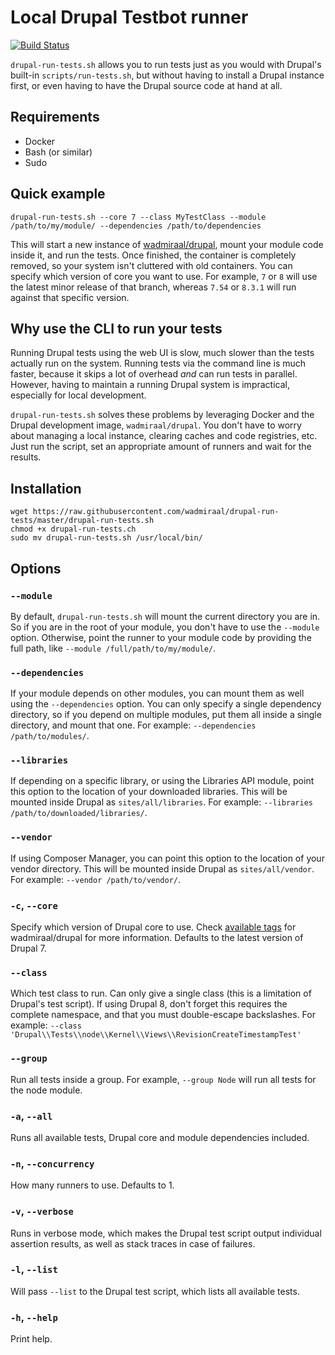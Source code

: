 Local Drupal Testbot runner
===========================

[![Build Status](https://travis-ci.org/wadmiraal/drupal-run-tests.svg?branch=master)](https://travis-ci.org/wadmiraal/drupal-run-tests)

`drupal-run-tests.sh` allows you to run tests just as you would with Drupal's built-in `scripts/run-tests.sh`, but without having to install a Drupal instance first, or even having to have the Drupal source code at hand at all.

Requirements
------------

* Docker
* Bash (or similar)
* Sudo

Quick example
-------------

    drupal-run-tests.sh --core 7 --class MyTestClass --module /path/to/my/module/ --dependencies /path/to/dependencies

This will start a new instance of [wadmiraal/drupal](https://hub.docker.com/r/wadmiraal/drupal/), mount your module code inside it, and run the tests. Once finished, the container is completely removed, so your system isn't cluttered with old containers. You can specify which version of core you want to use. For example, `7` or `8` will use the latest minor release of that branch, whereas `7.54` or `8.3.1` will run against that specific version.

Why use the CLI to run your tests
---------------------------------

Running Drupal tests using the web UI is slow, much slower than the tests actually run on the system. Running tests via the command line is much faster, because it skips a lot of overhead *and* can run tests in parallel. However, having to maintain a running Drupal system is impractical, especially for local development.

`drupal-run-tests.sh` solves these problems by leveraging Docker and the Drupal development image, `wadmiraal/drupal`. You don't have to worry about managing a local instance, clearing caches and code registries, etc. Just run the script, set an appropriate amount of runners and wait for the results.

Installation
------------

    wget https://raw.githubusercontent.com/wadmiraal/drupal-run-tests/master/drupal-run-tests.sh
    chmod +x drupal-run-tests.ch
    sudo mv drupal-run-tests.sh /usr/local/bin/

Options
-------

### `--module`

By default, `drupal-run-tests.sh` will mount the current directory you are in. So if you are in the root of your module, you don't have to use the `--module` option. Otherwise, point the runner to your module code by providing the full path, like `--module /full/path/to/my/module/`.

### `--dependencies`

If your module depends on other modules, you can mount them as well using the `--dependencies` option. You can only specify a single dependency directory, so if you depend on multiple modules, put them all inside a single directory, and mount that one. For example: `--dependencies /path/to/modules/`.

### `--libraries`

If depending on a specific library, or using the Libraries API module, point this option to the location of your downloaded libraries. This will be mounted inside Drupal as `sites/all/libraries`. For example: `--libraries /path/to/downloaded/libraries/`.

### `--vendor`

If using Composer Manager, you can point this option to the location of your vendor directory. This will be mounted inside Drupal as `sites/all/vendor`. For example: `--vendor /path/to/vendor/`.

### `-c`, `--core`

Specify which version of Drupal core to use. Check [available tags](https://hub.docker.com/r/wadmiraal/drupal/tags/) for wadmiraal/drupal for more information. Defaults to the latest version of Drupal 7.

### `--class`

Which test class to run. Can only give a single class (this is a limitation of Drupal's test script). If using Drupal 8, don't forget this requires the complete namespace, and that you must double-escape backslashes. For example: `--class 'Drupal\\Tests\\node\\Kernel\\Views\\RevisionCreateTimestampTest'`

### `--group`

Run all tests inside a group. For example, `--group Node` will run all tests for the node module.

### `-a`, `--all`

Runs all available tests, Drupal core and module dependencies included.

### `-n`, `--concurrency`

How many runners to use. Defaults to 1.

### `-v`, `--verbose`

Runs in verbose mode, which makes the Drupal test script output individual assertion results, as well as stack traces in case of failures.

### `-l`, `--list`

Will pass `--list` to the Drupal test script, which lists all available tests.

### `-h`, `--help`

Print help.
